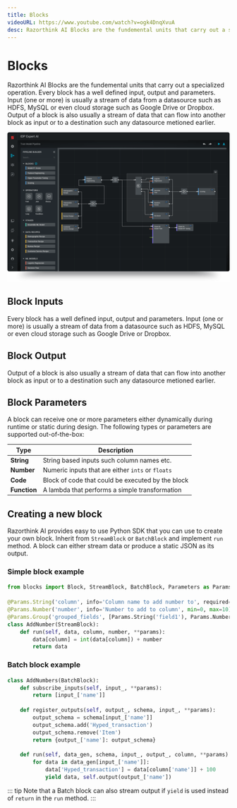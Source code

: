 ```yaml
---
title: Blocks
videoURL: https://www.youtube.com/watch?v=ogk4DnqXvuA
desc: Razorthink AI Blocks are the fundemental units that carry out a specialized operation. Every block has a well defined input, output and parameters.
---
```


# Blocks

Razorthink AI Blocks are the fundemental units that carry out a specialized operation. Every block has a well defined input, output and parameters. Input (one or more) is usually a stream of data from a datasource such as HDFS, MySQL or even cloud storage such as Google Drive or Dropbox. Output of a block is also usually a stream of data that can flow into another block as input or to a destination such any datasource metioned earlier.

![Pipeline Builder](../../media/Visual-Pipeline-builder.png)

## Block Inputs
Every block has a well defined input, output and parameters. Input (one or more) is usually a stream of data from a datasource such as HDFS, MySQL or even cloud storage such as Google Drive or Dropbox.

## Block Output
Output of a block is also usually a stream of data that can flow into another block as input or to a destination such any datasource metioned earlier.

## Block Parameters
A block can receive one or more parameters either dynamically during runtime or static during design. 
The following types or parameters are supported out-of-the-box:

|**Type**|**Description**|
|--|--|
|**String**| String based inputs such column names etc. |
|**Number**| Numeric inputs that are either `ints` or `floats` |
|**Code**| Block of code that could be executed by the block |
|**Function**| A lambda that performs a simple transformation |




## Creating a new block
Razorthink AI provides easy to use Python SDK that you can use to create your own block. Inherit from `StreamBlock` or `BatchBlock` and implement `run` method. A block can either stream data or produce a static JSON as its output.

### Simple block example

```python
from blocks import Block, StreamBlock, BatchBlock, Parameters as Params

@Params.String('column', info='Column name to add number to', required=True)  
@Params.Number('number', info='Number to add to column', min=0, max=10)  
@Params.Group('grouped_fields', [Params.String('field1'), Params.Number('field2')], repeatable=True)  
class AddNumber(StreamBlock):  
    def run(self, data, column, number, **params):  
        data[column] = int(data[column]) + number  
        return data
```

### Batch block example
```python
class AddNumbers(BatchBlock):
    def subscribe_inputs(self, input_, **params):
        return [input_['name']]

    def register_outputs(self, output_, schema, input_, **params):
        output_schema = schema[input_['name']]
        output_schema.add('Hyped_transaction')
        output_schema.remove('Item')
        return {output_['name']: output_schema}

    def run(self, data_gen, schema, input_, output_, column, **params):
        for data in data_gen[input_['name']]:
            data['Hyped_transaction'] = data[column['name']] + 100
            yield data, self.output(output_['name'])
```

::: tip
Note that a Batch block can also stream output if `yield` is used instead of `return` in the `run` method.
::: 
